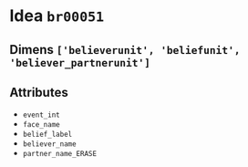 # Idea `br00051`

## Dimens `['believerunit', 'beliefunit', 'believer_partnerunit']`

## Attributes
- `event_int`
- `face_name`
- `belief_label`
- `believer_name`
- `partner_name_ERASE`
